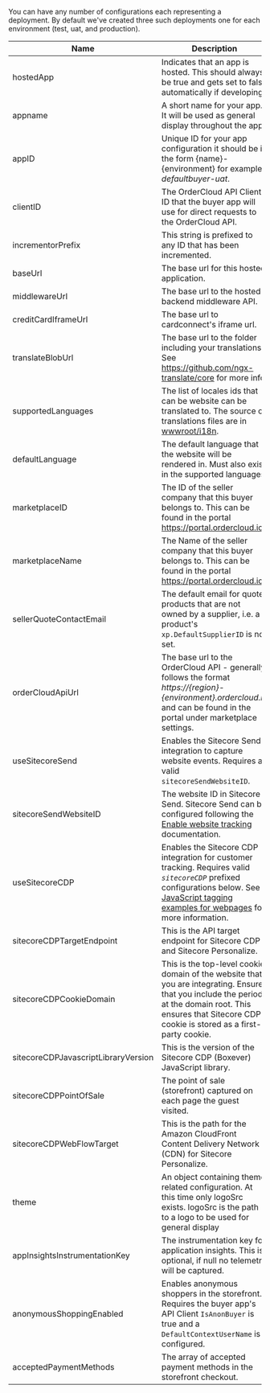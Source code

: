 You can have any number of configurations each representing a deployment. By default we've created three such deployments one for each environment (test, uat, and production).

| Name                                | Description |
| ----------------------------------- | ------------------------------------------------------------------------------------------------------------------------------------------------ |
| hostedApp                           | Indicates that an app is hosted. This should always be true and gets set to false automatically if developing. |
| appname                             | A short name for your app. It will be used as general display throughout the app. |
| appID                               | Unique ID for your app configuration it should be in the form {name}-{environment} for example *defaultbuyer-uat*. |
| clientID                            | The OrderCloud API Client ID that the buyer app will use for direct requests to the OrderCloud API. |
| incrementorPrefix                   | This string is prefixed to any ID that has been incremented. |
| baseUrl                             | The base url for this hosted application. |
| middlewareUrl                       | The base url to the hosted backend middleware API. |
| creditCardIframeUrl                 | The base url to cardconnect's iframe url. |
| translateBlobUrl                    | The base url to the folder including your translations. See https://github.com/ngx-translate/core for more info. |
| supportedLanguages                  | The list of locales ids that can be website can be translated to. The source of translations files are in [wwwroot/i18n](../../../../../Middleware\src\Headstart.API\wwwroot\i18n). |
| defaultLanguage                     | The default language that the website will be rendered in. Must also exist in the supported languages. |
| marketplaceID                       | The ID of the seller company that this buyer belongs to. This can be found in the portal https://portal.ordercloud.io. |
| marketplaceName                     | The Name of the seller company that this buyer belongs to. This can be found in the portal https://portal.ordercloud.io. |
| sellerQuoteContactEmail             | The default email for quote products that are not owned by a supplier, i.e. a product's `xp.DefaultSupplierID` is not set. |
| orderCloudApiUrl                    | The base url to the OrderCloud API - generally follows the format *https://{region}-{environment}.ordercloud.io* and can be found in the portal under marketplace settings. |
| useSitecoreSend                     | Enables the Sitecore Send integration to capture website events. Requires a valid `sitecoreSendWebsiteID`. |
| sitecoreSendWebsiteID               | The website ID in Sitecore Send. Sitecore Send can be configured following the [Enable website tracking](https://doc.sitecore.com/send/en/users/sitecore-send/enable-website-tracking.html) documentation. |
| useSitecoreCDP                      | Enables the Sitecore CDP integration for customer tracking. Requires valid *`sitecoreCDP`* prefixed configurations below. See [JavaScript tagging examples for webpages](https://doc.sitecore.com/cdp/en/developers/sitecore-customer-data-platform--data-model-2-1/javascript-tagging-examples-for-webpages.html) for more information. |
| sitecoreCDPTargetEndpoint           | This is the API target endpoint for Sitecore CDP and Sitecore Personalize. |
| sitecoreCDPCookieDomain             | This is the top-level cookie domain of the website that you are integrating. Ensure that you include the period at the domain root. This ensures that Sitecore CDP cookie is stored as a first-party cookie. |
| sitecoreCDPJavascriptLibraryVersion | This is the version of the Sitecore CDP (Boxever) JavaScript library. |
| sitecoreCDPPointOfSale              | The point of sale (storefront) captured on each page the guest visited. |
| sitecoreCDPWebFlowTarget            | This is the path for the Amazon CloudFront Content Delivery Network (CDN) for Sitecore Personalize. |
| theme                               | An object containing theme related configuration. At this time only logoSrc exists. logoSrc is the path to a logo to be used for general display |
| appInsightsInstrumentationKey       | The instrumentation key for application insights. This is optional, if null no telemetry will be captured. |
| anonymousShoppingEnabled            | Enables anonymous shoppers in the storefront. Requires the buyer app's API Client `IsAnonBuyer` is true and a `DefaultContextUserName` is configured. |
| acceptedPaymentMethods              | The array of accepted payment methods in the storefront checkout. |
